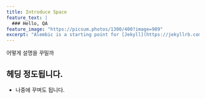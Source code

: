 ```yaml
---
title: Introduce Space
feature_text: |
  ### Hello, QA
feature_image: "https://picsum.photos/1300/400?image=989"
excerpt: "Alembic is a starting point for [Jekyll](https://jekyllrb.com/) projects. Rather than starting from scratch, this boilerplate is designed to get the ball rolling immediately. Install it, configure it, tweak it, push it."
---
```


어떻게 설명을 꾸밀까

## 헤딩 정도됩니다.

- 나중에 꾸며도 됩니다.
